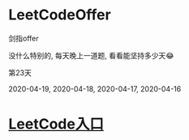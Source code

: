 # LeetCodeOffer
剑指offer

没什么特别的, 每天晚上一道题, 看看能坚持多少天😂

第23天

2020-04-19, 2020-04-18, 2020-04-17, 2020-04-16


# [LeetCode入口](https://leetcode-cn.com/u/cocos543/)
